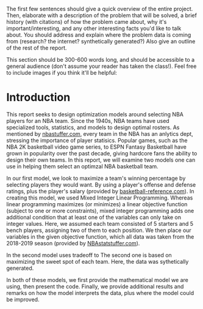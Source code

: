 The first few sentences should give a quick overview of the entire project. Then, elaborate with a description of the problem that will be solved, a brief history (with citations) of how the problem came about, why it's important/interesting, and any other interesting facts you'd like to talk about. You should address and explain where the problem data is coming from (research? the internet? synthetically generated?) Also give an outline of the rest of the report.

This section should be 300-600 words long, and should be accessible to a general audience (don't assume your reader has taken the class!). Feel free to include images if you think it'll be helpful:

# Introduction

This report seeks to design optimization models around selecting NBA players for an NBA team. Since the 1940s, NBA teams have used specialized tools, statistics, and models to design optimal rosters. As mentioned by [nbastuffer.com](https://www.nbastuffer.com/analytics101/nba-teams-that-have-analytics-department/), every team in the NBA has an anlytics dept, stressing the importance of player statisics. Popular games, such as the NBA 2K basketball video game series, to ESPN Fantasy Basketball have grown in popularity over the past decade, giving hardcore fans the ability to design their own teams. In this report, we will examine two models one can use in helping them select an optimzal NBA basketball team.

In our first model, we look to maximize a team's winning percentage by selecting players they would want. By using a player's offense and defense ratings, plus the player's salary (provided by [basketball-reference.com](https://www.basketball-reference.com/contracts/)). In creating this model, we used Mixed Integer Linear Programming. Whereas linear programming maximizes (or minimizes) a linear objective function (subject to one or more constraints), mixed integer programming adds one additional condition that at least one of the variables can only take on integer values. Here, we assumed each team consisted of 5 starters and 5 bench players, assigning two of them to each position. We then place our variables in the given objective function, which all data was taken from the 2018-2019 season (provided by [NBAstatstuffer.com](https://www.nbastuffer.com/2018-2019-nba-player-stats/)). 


In the second model uses tradeoff to The second one is based on maximizing the sweet spot of each team. Here, the data was sythetically generated.

In both of these models, we first provide the mathematical model we are using, then present the code. Finally, we provide additional results and remarks on how the model interprets the data, plus where the model could be improved.
